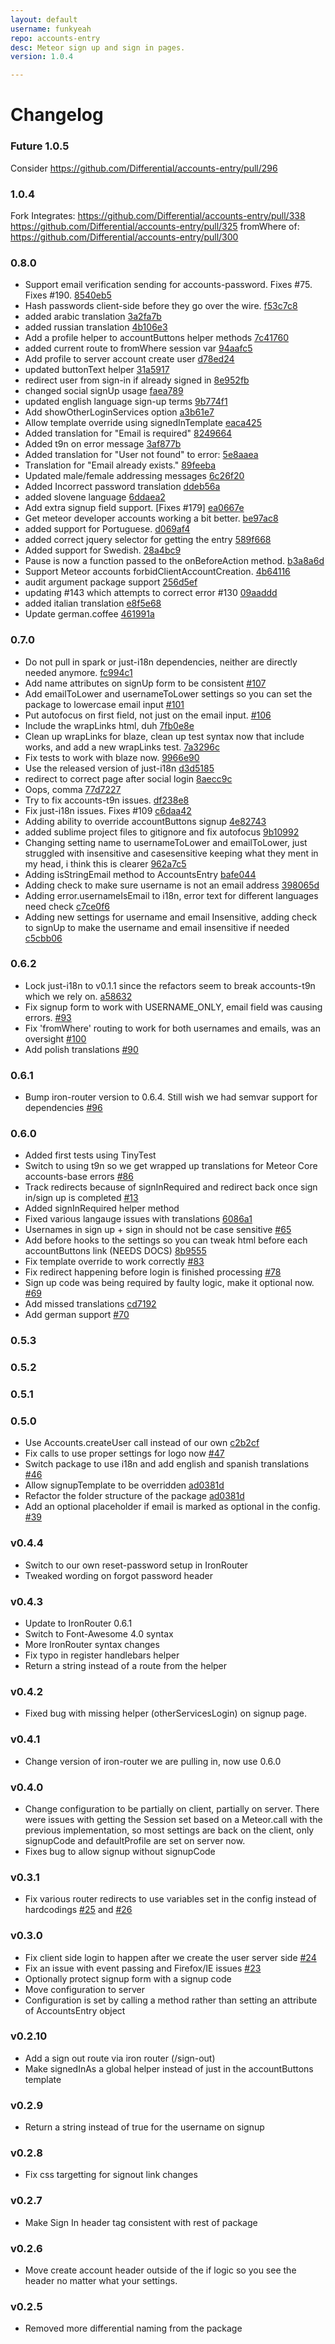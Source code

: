 ```yaml
---
layout: default
username: funkyeah
repo: accounts-entry
desc: Meteor sign up and sign in pages.
version: 1.0.4

---
```

# Changelog
### Future 1.0.5

Consider https://github.com/Differential/accounts-entry/pull/296



### 1.0.4
Fork Integrates:
https://github.com/Differential/accounts-entry/pull/338
https://github.com/Differential/accounts-entry/pull/325
fromWhere of: https://github.com/Differential/accounts-entry/pull/300

### 0.8.0

* Support email verification sending for accounts-password. Fixes #75. Fixes #190. [8540eb5](http://github.com/Differential/accounts-entry/commit/8540eb5fa5a3fdbdc729f2f74e72c9397e66ce37)
* Hash passwords client-side before they go over the wire. [f53c7c8](http://github.com/Differential/accounts-entry/commit/f53c7c8a5bc3c3589d4b54fac47c50028345e06d)
* added arabic translation [3a2fa7b](http://github.com/Differential/accounts-entry/commit/3a2fa7b4c38cdcf866f403fa45d97743b45412ec)
* added russian translation [4b106e3](http://github.com/Differential/accounts-entry/commit/4b106e3dadcc4638232bcca01d61a2e44ab50346)
* Add a profile helper to accountButtons helper methods [7c41760](http://github.com/Differential/accounts-entry/commit/7c4176085d170f4fb15077f4a73c8d2fdaaecf7b)
* added current route to fromWhere session var [94aafc5](http://github.com/Differential/accounts-entry/commit/94aafc54f7932c29e92b5f3522e97c0346d74731)
* Add profile to server account create user [d78ed24](http://github.com/Differential/accounts-entry/commit/d78ed248fbc6926145cc4d47888edbf3d0ba521c)
* updated buttonText helper [31a5917](http://github.com/Differential/accounts-entry/commit/31a5917278a690f9d21918061a759905d48d7c89)
* redirect user from sign-in if already signed in [8e952fb](http://github.com/Differential/accounts-entry/commit/8e952fb16f5ef8fa031f0bc51103f01f974b2bf5)
* changed social signUp usage [faea789](http://github.com/Differential/accounts-entry/commit/faea7893ae767384351924114112131db700c295)
* updated english language sign-up terms [9b774f1](http://github.com/Differential/accounts-entry/commit/9b774f1e5cafbeb3e33421a4f6bb7743d4735995)
* Add showOtherLoginServices option [a3b61e7](http://github.com/Differential/accounts-entry/commit/a3b61e7900ffb2bbf75427478dad1dfe32f44288)
* Allow template override using signedInTemplate [eaca425](http://github.com/Differential/accounts-entry/commit/eaca425e3a11e8d3fb4d3dc54d7f8ac8081be9a0)
* Added translation for "Email is required" [8249664](http://github.com/Differential/accounts-entry/commit/8249664d5a11362fb2407c2a9ccca0c11ee7cc22)
* Added t9n on error message [3af877b](http://github.com/Differential/accounts-entry/commit/3af877b1e2a0e9f48cf30ef7b9df20cd02afe598)
* Added translation for "User not found" to error: [5e8aaea](http://github.com/Differential/accounts-entry/commit/5e8aaea6dcbb0bddfc1a653b1b48274692783f1d)
* Translation for "Email already exists." [89feeba](http://github.com/Differential/accounts-entry/commit/89feeba821ee91ed7cff865394118d24725e63e7)
* Updated male/female addressing messages [6c26f20](http://github.com/Differential/accounts-entry/commit/6c26f20776580f047b189ce691eeb7106a88cb56)
* Added Incorrect password translation [ddeb56a](http://github.com/Differential/accounts-entry/commit/ddeb56a21874a4c7db9363d45b2a614a5d8b54fb)
* added slovene language [6ddaea2](http://github.com/Differential/accounts-entry/commit/6ddaea29d2c9062e43cceed62d7fe8f72e5d8e98)
* Add extra signup field support. [Fixes #179] [ea0667e](http://github.com/Differential/accounts-entry/commit/ea0667ea03aea3c17ca5093632513b590e38b5af)
* Get meteor developer accounts working a bit better. [be97ac8](http://github.com/Differential/accounts-entry/commit/be97ac850259018b3fedca3d41dee5ca2cc98bc6)
* added support for Portuguese. [d069af4](http://github.com/Differential/accounts-entry/commit/d069af48d2663ce91c2010f931d7bacd978395d8)
* added correct jquery selector for getting the entry [589f668](http://github.com/Differential/accounts-entry/commit/589f668ceaed838a167dcce1eddd0b599c74825e)
* Added support for Swedish. [28a4bc9](http://github.com/Differential/accounts-entry/commit/28a4bc9b5fe069187a5e1d011727daba0a8a9cfb)
* Pause is now a function passed to the onBeforeAction method. [b3a8a6d](http://github.com/Differential/accounts-entry/commit/b3a8a6d094e018ed90d53a2b1b9bfe233bdb3e43)
* Support Meteor accounts forbidClientAccountCreation. [4b64116](http://github.com/Differential/accounts-entry/commit/4b64116e05a419ba3448a7e4786ebb54d535933d)
* audit argument package support [256d5ef](http://github.com/Differential/accounts-entry/commit/256d5ef96a0ca53e5d8ec5beaa53ef71d52b353d)
* updating #143 which attempts to correct error #130 [09aaddd](http://github.com/Differential/accounts-entry/commit/09aaddd0651b72e13e3d20ebeee54b49e0c7ff5f)
* added italian translation [e8f5e68](http://github.com/Differential/accounts-entry/commit/e8f5e68183e42d247d331b95c3ab681fa6f45182)
* Update german.coffee [461991a](http://github.com/Differential/accounts-entry/commit/461991a37d6dcefe6f344e1382c8311a0b6339eb)

### 0.7.0

* Do not pull in spark or just-i18n dependencies, neither are directly needed anymore. [fc994c1](https://github.com/BeDifferential/accounts-entry/commit/fc994c1afe10dfcbb54b7aae2b0cf9fc5ba1f5b6)
* Add name attributes on signUp form to be consistent [#107](https://github.com/BeDifferential/accounts-entry/pull/107)
* Add emailToLower and usernameToLower settings so you can set the package to lowercase email input [#101](https://github.com/BeDifferential/accounts-entry/pull/101)
* Put autofocus on first field, not just on the email input. [#106](https://github.com/BeDifferential/accounts-entry/pull/106)
* Include the wrapLinks html, duh [7fb0e8e](http://github.com/Differential/accounts-entry/commit/7fb0e8e745852feb441661285207302bfa1e8441)
* Clean up wrapLinks for blaze, clean up test syntax now that include works, and add a new wrapLinks test. [7a3296c](http://github.com/Differential/accounts-entry/commit/7a3296cb044fe8c235fce0eab13f490456d67e6a)
* Fix tests to work with blaze now. [9966e90](http://github.com/Differential/accounts-entry/commit/9966e903ac7a53c391786ef475419e8e226cef21)
* Use the released version of just-i18n [d3d5185](http://github.com/Differential/accounts-entry/commit/d3d5185c5792db14050208e72dc167d97a42d943)
* redirect to correct page after social login [8aecc9c](http://github.com/Differential/accounts-entry/commit/8aecc9cc7a1865d43c895a84a36586a41c880d64)
* Oops, comma [77d7227](http://github.com/Differential/accounts-entry/commit/77d72275e54e3583294c15d915d5e1a6bc468e10)
* Try to fix accounts-t9n issues. [df238e8](http://github.com/Differential/accounts-entry/commit/df238e82dcb898fa3f3f8247743013ac08525f66)
* Fix just-i18n issues. Fixes #109 [c6daa42](http://github.com/Differential/accounts-entry/commit/c6daa42730a9001cbb166fb22a6f7b99e05a03c5)
* Adding ability to override accountButtons signup [4e82743](http://github.com/Differential/accounts-entry/commit/4e82743377ffd8abb153f1c59fc7afd7cf058be4)
* added sublime project files to gitignore and fix autofocus [9b10992](http://github.com/Differential/accounts-entry/commit/9b109922b54fd39c5284c91c9f1091dcaadab4d6)
* Changing setting name to usernameToLower and emailToLower, just struggled with insensitive and casesensitive keeping what they ment in my head, i think this is clearer [962a7c5](http://github.com/Differential/accounts-entry/commit/962a7c59fe40f121cb05bd4a391f3769cf96f375)
* Adding isStringEmail method to AccountsEntry [bafe044](http://github.com/Differential/accounts-entry/commit/bafe044bd564398e0cb342752caee6673c6a46c3)
* Adding check to make sure username is not an email address [398065d](http://github.com/Differential/accounts-entry/commit/398065d60f92680d8b251d18a2a5b46677be4f28)
* Adding error.usernameIsEmail to i18n, error text for different languages need check [c7ce0f6](http://github.com/Differential/accounts-entry/commit/c7ce0f68aa54dd6fca9b1005958be1e09204556d)
* Adding new settings for username and email Insensitive, adding check to signUp to make the username and email insensitive if needed [c5cbb06](http://github.com/Differential/accounts-entry/commit/c5cbb06489abb6360375d3f395cf5604d00d3385)

### 0.6.2

* Lock just-i18n to v0.1.1 since the refactors seem to break accounts-t9n which we rely on. [a58632](https://github.com/BeDifferential/accounts-entry/commit/a58632e95c0c59e72dd6edce71fa58fe50e8ce94)
* Fix signup form to work with USERNAME_ONLY, email field was causing errors. [#93](https://github.com/BeDifferential/accounts-entry/issues/93)
* Fix 'fromWhere' routing to work for both usernames and emails, was an oversight [#100](https://github.com/BeDifferential/accounts-entry/pull/100)
* Add polish translations [#90](https://github.com/BeDifferential/accounts-entry/pull/90)

### 0.6.1

* Bump iron-router version to 0.6.4. Still wish we had semvar support for dependencies [#96](https://github.com/BeDifferential/accounts-entry/issues/96)

### 0.6.0

* Added first tests using TinyTest
* Switch to using t9n so we get wrapped up translations for Meteor Core accounts-base errors [#86](https://github.com/BeDifferential/accounts-entry/pull/86)
* Track redirects because of signInRequired and redirect back once sign in/sign up is completed [#13](https://github.com/BeDifferential/accounts-entry/issues/13)
* Added signInRequired helper method
* Fixed various langauge issues with translations [6086a1](https://github.com/BeDifferential/accounts-entry/commit/6086a17a3d3fe7fd1d4f2ab71d0ed9553756b1f0)
* Usernames in sign up + sign in should not be case sensitive [#65](https://github.com/BeDifferential/accounts-entry/issues/65)
* Add before hooks to the settings so you can tweak html before each accountButtons link (NEEDS DOCS) [8b9555](https://github.com/BeDifferential/accounts-entry/commit/8b9555ed33827fa16d15191377de5e8256be749e)
* Fix template override to work correctly [#83](https://github.com/BeDifferential/accounts-entry/issues/83)
* Fix redirect happening before login is finished processing [#78](https://github.com/BeDifferential/accounts-entry/pull/78)
* Sign up code was being required by faulty logic, make it optional now. [#69](https://github.com/BeDifferential/accounts-entry/issues/69)
* Add missed translations [cd7192](https://github.com/BeDifferential/accounts-entry/commit/cd719282796e76f1c431e526d650238af6da622d)
* Add german support [#70](https://github.com/BeDifferential/accounts-entry/pull/70)

### 0.5.3

### 0.5.2

### 0.5.1

### 0.5.0

* Use Accounts.createUser call instead of our own [c2b2cf](https://github.com/BeDifferential/accounts-entry/commit/c2b2cfca0be407cb90b8575a9c794549b0c5dbb3)
* Fix calls to use proper settings for logo now [#47](https://github.com/BeDifferential/accounts-entry/issues/47)
* Switch package to use i18n and add english and spanish translations [#46](https://github.com/BeDifferential/accounts-entry/pull/46)
* Allow signupTemplate to be overridden [ad0381d](https://github.com/BeDifferential/accounts-entry/commit/ad0381d3fa80aa2247b9d6200d4489f1fd3430c8)
* Refactor the folder structure of the package [ad0381d](https://github.com/BeDifferential/accounts-entry/commit/ad0381d3fa80aa2247b9d6200d4489f1fd3430c8)
* Add an optional placeholder if email is marked as optional in the config. [#39](https://github.com/BeDifferential/accounts-entry/pull/39)

### v0.4.4

* Switch to our own reset-password setup in IronRouter
* Tweaked wording on forgot password header

### v0.4.3

* Update to IronRouter 0.6.1
* Switch to Font-Awesome 4.0 syntax
* More IronRouter syntax changes
* Fix typo in register handlebars helper
* Return a string instead of a route from the helper

### v0.4.2

* Fixed bug with missing helper (otherServicesLogin) on signup page.

### v0.4.1

* Change version of iron-router we are pulling in, now use 0.6.0

### v0.4.0

* Change configuration to be partially on client, partially on server.
  There were issues with getting the Session set based on a Meteor.call
  with the previous implementation, so most settings are back on the
  client, only signupCode and defaultProfile are set on server now.
* Fixes bug to allow signup without signupCode

### v0.3.1

* Fix various router redirects to use variables set in the config instead of hardcodings [#25](https://github.com/BeDifferential/accounts-entry/issues/25) and [#26](https://github.com/BeDifferential/accounts-entry/issues/26)

### v0.3.0

* Fix client side login to happen after we create the user server side [#24](https://github.com/BeDifferential/accounts-entry/issues/24)
* Fix an issue with event passing and Firefox/IE issues [#23](https://github.com/BeDifferential/accounts-entry/issues/23)
* Optionally protect signup form with a signup code
* Move configuration to server
* Configuration is set by calling a method rather than setting an
  attribute of AccountsEntry object

### v0.2.10

* Add a sign out route via iron router (/sign-out)
* Make signedInAs a global helper instead of just in the accountButtons template

### v0.2.9

* Return a string instead of true for the username on signup

### v0.2.8

* Fix css targetting for signout link changes

### v0.2.7

* Make Sign In header tag consistent with rest of package

### v0.2.6

* Move create account header outside of the if logic so you see the header no matter what your settings.

### v0.2.5

* Removed more differential naming from the package
